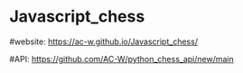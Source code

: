 # Javascript_chess
#website: https://ac-w.github.io/Javascript_chess/

#API: https://github.com/AC-W/python_chess_api/new/main

